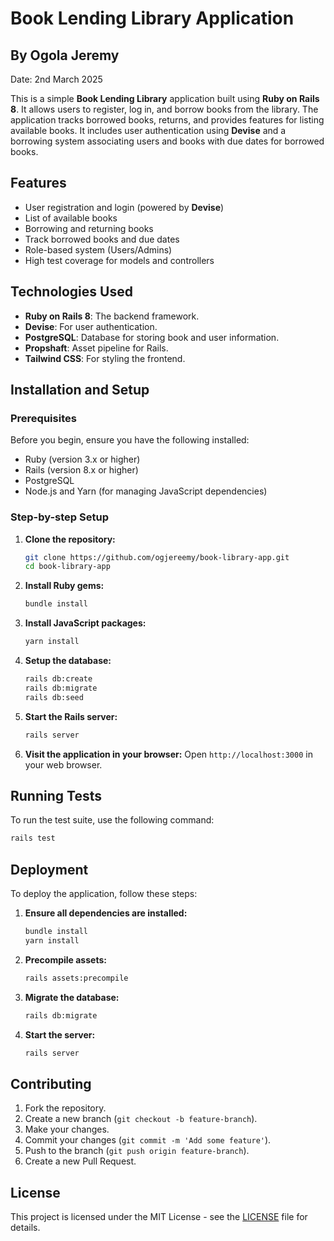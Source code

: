 # Book Lending Library Application
## By Ogola Jeremy 
Date: 2nd March 2025

This is a simple **Book Lending Library** application built using **Ruby on Rails 8**. It allows users to register, log in, and borrow books from the library. The application tracks borrowed books, returns, and provides features for listing available books. It includes user authentication using **Devise** and a borrowing system associating users and books with due dates for borrowed books.


## Features

- User registration and login (powered by **Devise**)
- List of available books
- Borrowing and returning books
- Track borrowed books and due dates
- Role-based system (Users/Admins)
- High test coverage for models and controllers

## Technologies Used

- **Ruby on Rails 8**: The backend framework.
- **Devise**: For user authentication.
- **PostgreSQL**: Database for storing book and user information.
- **Propshaft**: Asset pipeline for Rails.
- **Tailwind CSS**: For styling the frontend.
  
## Installation and Setup

### Prerequisites

Before you begin, ensure you have the following installed:

- Ruby (version 3.x or higher)
- Rails (version 8.x or higher)
- PostgreSQL
- Node.js and Yarn (for managing JavaScript dependencies)

### Step-by-step Setup

1. **Clone the repository:**
   ```bash
   git clone https://github.com/ogjereemy/book-library-app.git
   cd book-library-app
   ```

2. **Install Ruby gems:**
   ```bash
   bundle install
   ```

3. **Install JavaScript packages:**
   ```bash
   yarn install
   ```

4. **Setup the database:**
   ```bash
   rails db:create
   rails db:migrate
   rails db:seed
   ```

5. **Start the Rails server:**
   ```bash
   rails server
   ```

6. **Visit the application in your browser:**
   Open `http://localhost:3000` in your web browser.

## Running Tests

To run the test suite, use the following command:
```bash
rails test
```

## Deployment

To deploy the application, follow these steps:

1. **Ensure all dependencies are installed:**
   ```bash
   bundle install
   yarn install
   ```

2. **Precompile assets:**
   ```bash
   rails assets:precompile
   ```

3. **Migrate the database:**
   ```bash
   rails db:migrate
   ```

4. **Start the server:**
   ```bash
   rails server
   ```

## Contributing

1. Fork the repository.
2. Create a new branch (`git checkout -b feature-branch`).
3. Make your changes.
4. Commit your changes (`git commit -m 'Add some feature'`).
5. Push to the branch (`git push origin feature-branch`).
6. Create a new Pull Request.

## License

This project is licensed under the MIT License - see the [LICENSE](LICENSE) file for details.

